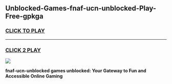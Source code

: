 
## Unblocked-Games-fnaf-ucn-unblocked-Play-Free-gpkga
<h3>
<a href="https://premium76.site?title=fnaf-ucn-unblocked&ref=21A">CLICK TO PLAY</a></h3>
<hr>

<h3>
<a href="https://premium76.site?title=fnaf-ucn-unblocked&ref=21A">CLICK 2 PLAY</a>
  
</h3>

<a href="https://premium76.site?title=fnaf-ucn-unblocked&ref=21A"><img src="https://clearcache.store/games.png"></a>


**fnaf-ucn-unblocked games unblocked: Your Gateway to Fun and Accessible Online Gaming**
